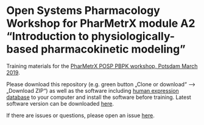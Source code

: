 # Open Systems Pharmacology Workshop for PharMetrX module A2 “Introduction to physiologically-based pharmacokinetic modeling” 
Training materials for the [PharMetrX POSP PBPK workshop, Potsdam March 2019](https://www.pharmetrx.de/training/curriculum/physiologically-based-pharmacokinetics.html). 

Please download this repository (e.g. green button „Clone or download“ –> „Download ZIP“) as well as the software including [human expression database](https://github.com/Open-Systems-Pharmacology/Suite/releases/latest) to your computer and install the software before training. Latest software version can be downloaded [here](http://setup.open-systems-pharmacology.org). 

If there are issues or questions, please open an issue [here](https://github.com/Open-Systems-Pharmacology/PharMetrX-Workshop-March-2019/issues). 
